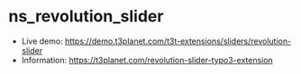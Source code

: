 # ns_revolution_slider

- Live demo: https://demo.t3planet.com/t3t-extensions/sliders/revolution-slider
- Information: https://t3planet.com/revolution-slider-typo3-extension
